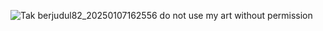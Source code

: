 
![Tak berjudul82_20250107162556](https://github.com/user-attachments/assets/7034ae38-2786-47cc-a825-5460f821af99)
do not use my art without permission
